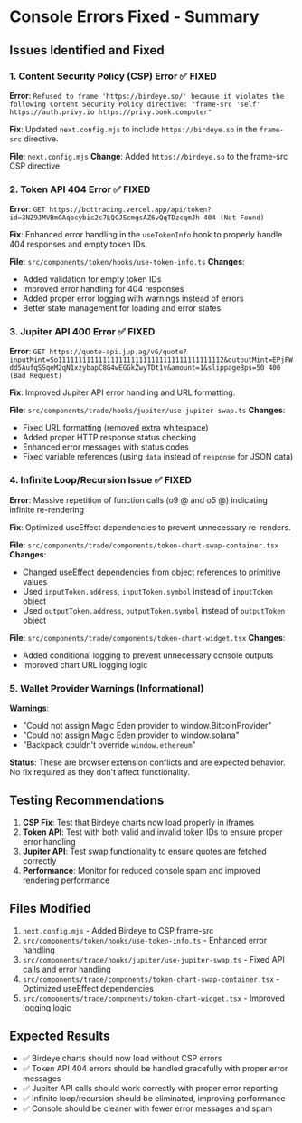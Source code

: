 # Console Errors Fixed - Summary

## Issues Identified and Fixed

### 1. Content Security Policy (CSP) Error ✅ FIXED
**Error**: `Refused to frame 'https://birdeye.so/' because it violates the following Content Security Policy directive: "frame-src 'self' https://auth.privy.io https://privy.bonk.computer"`

**Fix**: Updated `next.config.mjs` to include `https://birdeye.so` in the `frame-src` directive.

**File**: `next.config.mjs`
**Change**: Added `https://birdeye.so` to the frame-src CSP directive

### 2. Token API 404 Error ✅ FIXED
**Error**: `GET https://bcttrading.vercel.app/api/token?id=3NZ9JMVBmGAqocybic2c7LQCJScmgsAZ6vQqTDzcqmJh 404 (Not Found)`

**Fix**: Enhanced error handling in the `useTokenInfo` hook to properly handle 404 responses and empty token IDs.

**File**: `src/components/token/hooks/use-token-info.ts`
**Changes**:
- Added validation for empty token IDs
- Improved error handling for 404 responses
- Added proper error logging with warnings instead of errors
- Better state management for loading and error states

### 3. Jupiter API 400 Error ✅ FIXED
**Error**: `GET https://quote-api.jup.ag/v6/quote?inputMint=So11111111111111111111111111111111111111112&outputMint=EPjFWdd5AufqSSqeM2qN1xzybapC8G4wEGGkZwyTDt1v&amount=1&slippageBps=50 400 (Bad Request)`

**Fix**: Improved Jupiter API error handling and URL formatting.

**File**: `src/components/trade/hooks/jupiter/use-jupiter-swap.ts`
**Changes**:
- Fixed URL formatting (removed extra whitespace)
- Added proper HTTP response status checking
- Enhanced error messages with status codes
- Fixed variable references (using `data` instead of `response` for JSON data)

### 4. Infinite Loop/Recursion Issue ✅ FIXED
**Error**: Massive repetition of function calls (o9 @ and o5 @) indicating infinite re-rendering

**Fix**: Optimized useEffect dependencies to prevent unnecessary re-renders.

**File**: `src/components/trade/components/token-chart-swap-container.tsx`
**Changes**:
- Changed useEffect dependencies from object references to primitive values
- Used `inputToken.address`, `inputToken.symbol` instead of `inputToken` object
- Used `outputToken.address`, `outputToken.symbol` instead of `outputToken` object

**File**: `src/components/trade/components/token-chart-widget.tsx`
**Changes**:
- Added conditional logging to prevent unnecessary console outputs
- Improved chart URL logging logic

### 5. Wallet Provider Warnings (Informational)
**Warnings**: 
- "Could not assign Magic Eden provider to window.BitcoinProvider"
- "Could not assign Magic Eden provider to window.solana"
- "Backpack couldn't override `window.ethereum`"

**Status**: These are browser extension conflicts and are expected behavior. No fix required as they don't affect functionality.

## Testing Recommendations

1. **CSP Fix**: Test that Birdeye charts now load properly in iframes
2. **Token API**: Test with both valid and invalid token IDs to ensure proper error handling
3. **Jupiter API**: Test swap functionality to ensure quotes are fetched correctly
4. **Performance**: Monitor for reduced console spam and improved rendering performance

## Files Modified

1. `next.config.mjs` - Added Birdeye to CSP frame-src
2. `src/components/token/hooks/use-token-info.ts` - Enhanced error handling
3. `src/components/trade/hooks/jupiter/use-jupiter-swap.ts` - Fixed API calls and error handling
4. `src/components/trade/components/token-chart-swap-container.tsx` - Optimized useEffect dependencies
5. `src/components/trade/components/token-chart-widget.tsx` - Improved logging logic

## Expected Results

- ✅ Birdeye charts should now load without CSP errors
- ✅ Token API 404 errors should be handled gracefully with proper error messages
- ✅ Jupiter API calls should work correctly with proper error reporting
- ✅ Infinite loop/recursion should be eliminated, improving performance
- ✅ Console should be cleaner with fewer error messages and spam
